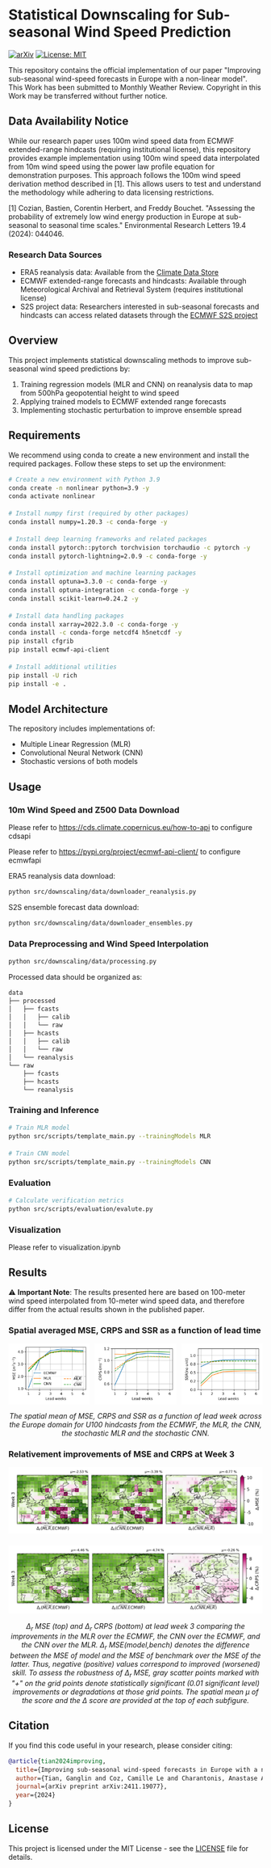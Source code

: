 # Statistical Downscaling for Sub-seasonal Wind Speed Prediction
[![arXiv](https://img.shields.io/badge/arXiv-2411.19077-b31b1b.svg)](https://arxiv.org/abs/2411.19077)
[![License: MIT](https://img.shields.io/badge/License-MIT-yellow.svg)](https://opensource.org/licenses/MIT)

This repository contains the official implementation of our paper "Improving sub-seasonal wind-speed forecasts in Europe with a non-linear model". This Work has been submitted to Monthly Weather Review. Copyright in this Work may be transferred without further notice.

## Data Availability Notice
While our research paper uses 100m wind speed data from ECMWF extended-range hindcasts (requiring institutional license), this repository provides example implementation using 100m wind speed data interpolated from 10m wind speed using the power law profile equation for demonstration purposes. This approach follows the 100m wind speed derivation method described in [1]. This allows users to test and understand the methodology while adhering to data licensing restrictions.

[1] Cozian, Bastien, Corentin Herbert, and Freddy Bouchet. "Assessing the probability of extremely low wind energy production in Europe at sub-seasonal to seasonal time scales." Environmental Research Letters 19.4 (2024): 044046.

### Research Data Sources
- ERA5 reanalysis data: Available from the [Climate Data Store](https://cds.climate.copernicus.eu)
- ECMWF extended-range forecasts and hindcasts: Available through Meteorological Archival and Retrieval System (requires institutional license)
- S2S project data: Researchers interested in sub-seasonal forecasts and hindcasts can access related datasets through the [ECMWF S2S project](https://www.ecmwf.int/en/research/projects/s2s)

## Overview
This project implements statistical downscaling methods to improve sub-seasonal wind speed predictions by:
1. Training regression models (MLR and CNN) on reanalysis data to map from 500hPa geopotential height to wind speed
2. Applying trained models to ECMWF extended range forecasts
3. Implementing stochastic perturbation to improve ensemble spread

## Requirements
We recommend using conda to create a new environment and install the required packages. Follow these steps to set up the environment:

```bash
# Create a new environment with Python 3.9
conda create -n nonlinear python=3.9 -y
conda activate nonlinear

# Install numpy first (required by other packages)
conda install numpy=1.20.3 -c conda-forge -y

# Install deep learning frameworks and related packages
conda install pytorch::pytorch torchvision torchaudio -c pytorch -y
conda install pytorch-lightning=2.0.9 -c conda-forge -y

# Install optimization and machine learning packages
conda install optuna=3.3.0 -c conda-forge -y
conda install optuna-integration -c conda-forge -y
conda install scikit-learn=0.24.2 -y

# Install data handling packages
conda install xarray=2022.3.0 -c conda-forge -y
conda install -c conda-forge netcdf4 h5netcdf -y
pip install cfgrib 
pip install ecmwf-api-client

# Install additional utilities
pip install -U rich
pip install -e .
```

## Model Architecture
The repository includes implementations of:
- Multiple Linear Regression (MLR)
- Convolutional Neural Network (CNN)
- Stochastic versions of both models

## Usage
### 10m Wind Speed and Z500 Data Download
Please refer to https://cds.climate.copernicus.eu/how-to-api to configure cdsapi

Please refer to https://pypi.org/project/ecmwf-api-client/ to configure ecmwfapi

ERA5 reanalysis data download:
```bash
python src/downscaling/data/downloader_reanalysis.py
```

S2S ensemble forecast data download:
```bash
python src/downscaling/data/downloader_ensembles.py
```

### Data Preprocessing and Wind Speed Interpolation
```bash
python src/downscaling/data/processing.py
```

Processed data should be organized as:
```
data
├── processed
│   ├── fcasts
│   │   ├── calib
│   │   └── raw
│   ├── hcasts
│   │   ├── calib
│   │   └── raw
│   └── reanalysis
└── raw
    ├── fcasts
    ├── hcasts
    └── reanalysis
```
### Training and Inference
```bash
# Train MLR model
python src/scripts/template_main.py --trainingModels MLR

# Train CNN model 
python src/scripts/template_main.py --trainingModels CNN
```

### Evaluation
```bash
# Calculate verification metrics
python src/scripts/evaluation/evalute.py
```

### Visualization 
Please refer to visualization.ipynb

## Results
⚠️ **Important Note**: The results presented here are based on 100-meter wind speed interpolated from 10-meter wind speed data, and therefore differ from the actual results shown in the published paper. 
<!-- These interpolated results are provided for demonstration purposes only and should not be used for direct comparison with the paper's findings. -->

### Spatial averaged MSE, CRPS and SSR as a function of lead time

<div style="display: flex; justify-content: space-between;">
  <img src="data/results/WithOptuna/visualizations/curve_MSE_w1_w6.png" width="32%" alt="MSE Performance">
  <img src="data/results/WithOptuna/visualizations/curve_CRPS_w1_w6.png" width="32%" alt="CRPS Performance">
  <img src="data/results/WithOptuna/visualizations/curve_SSR_w1_w6.png" width="32%" alt="SSR Performance">
</div>
<p align="center"><i>The spatial mean of MSE, CRPS and SSR as a function of lead week across the Europe domain for U100 hindcasts from the ECMWF, the MLR, the CNN, the stochastic MLR and the stochastic CNN.</i></p>

### Relativement improvements of MSE and CRPS at Week 3


<div style="display: flex; flex-direction: column; align-items: center;">
  <div style="margin-bottom: 20px;">
    <img src="data/results/WithOptuna/visualizations/maps_week_3/vis_map_diff/diff_diffMSE.png" width="100%" alt="Relative MSE">
  </div>
  <div>
    <img src="data/results/WithOptuna/visualizations/maps_week_3/vis_map_diff/diff_diffCRPS.png" width="100%" alt="Relative CRPS">
  </div>
</div>
<p align="center"><i>Δ<sub>r</sub> MSE (top) and Δ<sub>r</sub> CRPS (bottom) at lead week 3 comparing the improvements in the MLR over the ECMWF, the CNN over the ECMWF, and the CNN over the MLR. Δ<sub>r</sub> MSE(model,bench) denotes the difference between the MSE of model and the MSE of benchmark over the MSE of the latter. Thus, negative (positive) values correspond to improved (worsened) skill. To assess the robustness of Δ<sub>r</sub> MSE, gray scatter points marked with "+" on the grid points denote statistically significant (0.01 significant level) improvements or degradations at those grid points. The spatial mean μ of the score and the Δ score are provided at the top of each subfigure.</i></p>



## Citation
If you find this code useful in your research, please consider citing:
```bibtex
@article{tian2024improving,
  title={Improving sub-seasonal wind-speed forecasts in Europe with a non-linear model},
  author={Tian, Ganglin and Coz, Camille Le and Charantonis, Anastase Alexandre and Tantet, Alexis and Goutham, Naveen and Plougonven, Riwal},
  journal={arXiv preprint arXiv:2411.19077},
  year={2024}
}
```

## License
This project is licensed under the MIT License - see the [LICENSE](LICENSE) file for details.